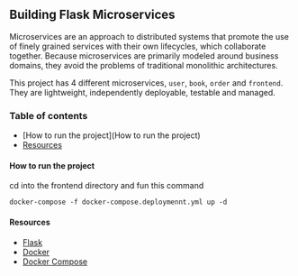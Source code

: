 ## Building Flask Microservices

Microservices are an approach to distributed systems that promote the use of finely grained services with their 
own lifecycles, which collaborate together. Because microservices are primarily modeled around
business domains, they avoid the problems of traditional monolithic architectures.

This project has 4 different microservices, `user`, `book`, `order` and `frontend`. They are 
lightweight, independently deployable, testable and managed.

### Table of contents
- [How to run the project](How to run the project)
- [Resources](Resources)

#### How to run the project

cd into the frontend directory and fun this command
```commandline
docker-compose -f docker-compose.deploymennt.yml up -d
```

#### Resources
- [Flask]('https://flask.palletsprojects.com/en/2.2.x/quickstart/')
- [Docker]('https://www.docker.com/get-started/')
- [Docker Compose]('https://docs.docker.com/compose/gettingstarted/')








































